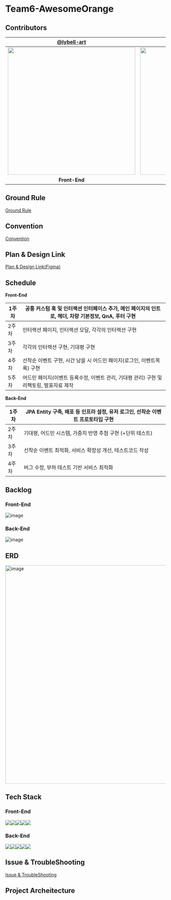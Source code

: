 #  Team6-AwesomeOrange

## Contributors
|       [@lybell-art](https://github.com/lybell-art)        |        [@darkdulgi](https://github.com/darkdulgi)         |        [@blaxsior](https://github.com/blaxsior)         |             [@win-luck](https://github.com/win-luck)              |
|:---------------------------------------------------------:|:-------------------------------------------------------:|:-------------------------------------------------------:|:-----------------------------------------------------------------:|
| <img width="400" src="https://github.com/lybell-art.png"> | <img width="400" src="https://github.com/darkdulgi.png"> | <img width="400" src="https://github.com/blaxsior.png"> |                     <img width="400" src="https://github.com/win-luck.png">                      |
|                       **Front-End**                       |                      **Front-End**                      |                      **Back-End**                       |                           **Back-End**                            |


## Ground Rule
[Ground Rule](https://github.com/softeerbootcamp4th/Team6-AwesomeOrange-BE/wiki/%5BGround-Rule%5D)

## Convention
[Convention](https://github.com/softeerbootcamp4th/Team6-AwesomeOrange-BE/wiki/%08%5BTeam-Convention%5D)

## Plan & Design Link
[Plan & Design Link(Figma)](https://www.figma.com/design/XieJv765qFmU9dFuQAG7tQ/%EC%96%B4%EC%8D%B8%EC%98%A4%EB%A0%8C%EC%A7%80_Hand-off_%EC%B5%9C%EC%A2%85(07%2F24)?node-id=33-1157)

## Schedule
**Front-End**

| 1주차 | 공통 커스텀 훅 및 인터랙션 인터페이스 추가, 메인 페이지의 인트로, 헤더, 차량 기본정보, QnA, 푸터 구현 |
| --- | --- |
| 2주차 | 인터랙션 페이지, 인터랙션 모달, 각각의 인터랙션 구현 |
| 3주차 | 각각의 인터랙션 구현, 기대평 구현 |
| 4주차 | 선착순 이벤트 구현, 시간 남을 시 어드민 페이지(로그인, 이벤트목록) 구현 |
| 5주차 | 어드민 페이지(이벤트 등록수정, 이벤트 관리, 기대평 관리) 구현 및 리팩토링, 발표자료 제작 |

**Back-End**

| 1주차 | JPA Entity 구축, 배포 등 인프라 설정, 유저 로그인, 선착순 이벤트 프로토타입 구현 |
| --- | --- |
| 2주차 | 기대평, 어드민 시스템, 가중치 반영 추첨 구현 (+단위 테스트) |
| 3주차 | 선착순 이벤트 최적화, 서비스 확장성 개선, 테스트코드 작성 |
| 4주차 | 버그 수정, 부하 테스트 기반 서비스 최적화 |

## Backlog
### Front-End
![image](https://github.com/user-attachments/assets/3fec291d-4aed-4f04-895b-7b2686aecc59)

### Back-End
![image](https://github.com/user-attachments/assets/d7444775-cbad-48a2-a278-fd73368a1b6e)

## ERD
<img width="686" alt="image" src="https://github.com/user-attachments/assets/eece7379-ad7b-4b29-b0bb-ae4bc20a7104">

## Tech Stack

### Front-End
<img src="https://img.shields.io/badge/JavaScript-F7DF1E?style=for-the-badge&logo=JavaScript&logoColor=black"><img src="https://img.shields.io/badge/React-61DAFB?style=for-the-badge&logo=React&logoColor=black"><img src="https://img.shields.io/badge/TailwindCSS-06B6D4?style=for-the-badge&logo=Tailwind CSS&logoColor=white"><img src="https://img.shields.io/badge/Vite-646CFF?style=for-the-badge&logo=Vite&logoColor=purple"><img src="https://img.shields.io/badge/Zustand-DDA0DD?style=for-the-badge&logo=Zustand&logoColor=purple">

### Back-End
<img src="https://img.shields.io/badge/Spring Boot-6DB33F?style=for-the-badge&logo=Spring Boot&logoColor=black"><img src="https://img.shields.io/badge/MySQL-4479A1?style=for-the-badge&logo=MySQL&logoColor=black"><img src="https://img.shields.io/badge/Redis-FF4438?style=for-the-badge&logo=Redis&logoColor=black"><img src="https://img.shields.io/badge/Docker-2496ED?style=for-the-badge&logo=Docker&logoColor=black"><img src="https://img.shields.io/badge/Grafana-F46800?style=for-the-badge&logo=Grafana&logoColor=black">

## Issue & TroubleShooting
[Issue & TroubleShooting](https://github.com/softeerbootcamp4th/Team6-AwesomeOrange-BE/wiki/%5BIssue-&-TroubleShooting%5D)

## Project Archeitecture
